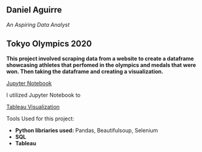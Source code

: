 ## Daniel Aguirre

*An Aspiring Data Analyst*

## Tokyo Olympics 2020

**This project involved scraping data from a website to create a dataframe showcasing athletes that perfomed in the olympics and medals that were won. Then taking the dataframe and creating a visualization.**

[Jupyter Notebook](https://github.com/Daniel-Aguirre-11/Olympics-Project/blob/main/Scraping%20olympics%20data.ipynb)

I utilized Jupyter Notebook to 

[Tableau Visualization](https://public.tableau.com/views/TokyoOlympics2020_16320957724210/TokyoOlypmics?:language=en-US&:display_count=n&:origin=viz_share_link)

Tools Used for this project:
* **Python libriaries used:** Pandas, Beautifulsoup, Selenium
* **SQL**
* **Tableau**
